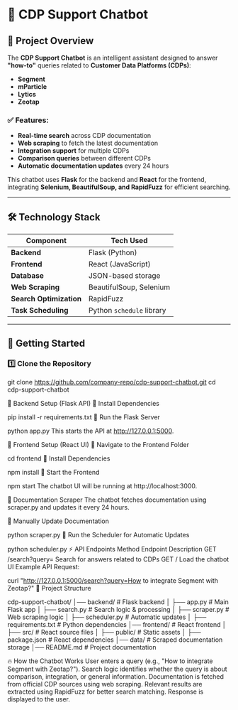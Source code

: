 # 📌 CDP Support Chatbot  

## 📝 Project Overview  

The **CDP Support Chatbot** is an intelligent assistant designed to answer **"how-to"** queries related to **Customer Data Platforms (CDPs)**:  
- **Segment**  
- **mParticle**  
- **Lytics**  
- **Zeotap**  

### ✅ Features:  
- **Real-time search** across CDP documentation  
- **Web scraping** to fetch the latest documentation  
- **Integration support** for multiple CDPs  
- **Comparison queries** between different CDPs  
- **Automatic documentation updates** every 24 hours  

This chatbot uses **Flask** for the backend and **React** for the frontend, integrating **Selenium, BeautifulSoup, and RapidFuzz** for efficient searching.

---

## 🛠️ Technology Stack  

| Component  | Tech Used |
|------------|----------|
| **Backend**  | Flask (Python) |
| **Frontend** | React (JavaScript) |
| **Database** | JSON-based storage |
| **Web Scraping** | BeautifulSoup, Selenium |
| **Search Optimization** | RapidFuzz |
| **Task Scheduling** | Python `schedule` library |

---

## 🚀 Getting Started  

### 1️⃣ **Clone the Repository**  

git clone https://github.com/company-repo/cdp-support-chatbot.git
cd cdp-support-chatbot

🔧 Backend Setup (Flask API)
📌 Install Dependencies

pip install -r requirements.txt
📌 Run the Flask Server

python app.py
This starts the API at http://127.0.0.1:5000.

🎨 Frontend Setup (React UI)
📌 Navigate to the Frontend Folder

cd frontend
📌 Install Dependencies

npm install
📌 Start the Frontend

npm start
The chatbot UI will be running at http://localhost:3000.

🔄 Documentation Scraper
The chatbot fetches documentation using scraper.py and updates it every 24 hours.

📌 Manually Update Documentation

python scraper.py
📌 Run the Scheduler for Automatic Updates

python scheduler.py
⚡ API Endpoints
Method	Endpoint	Description
GET	/search?query=<your-query>	Search for answers related to CDPs
GET	/	Load the chatbot UI
Example API Request:

curl "http://127.0.0.1:5000/search?query=How to integrate Segment with Zeotap?"
📜 Project Structure

cdp-support-chatbot/
│── backend/              # Flask backend
│   ├── app.py            # Main Flask app
│   ├── search.py         # Search logic & processing
│   ├── scraper.py        # Web scraping logic
│   ├── scheduler.py      # Automatic updates
│   ├── requirements.txt  # Python dependencies
│── frontend/             # React frontend
│   ├── src/              # React source files
│   ├── public/           # Static assets
│   ├── package.json      # React dependencies
│── data/                 # Scraped documentation storage
│── README.md             # Project documentation

🔥 How the Chatbot Works
User enters a query (e.g., "How to integrate Segment with Zeotap?").
Search logic identifies whether the query is about comparison, integration, or general information.
Documentation is fetched from official CDP sources using web scraping.
Relevant results are extracted using RapidFuzz for better search matching.
Response is displayed to the user.